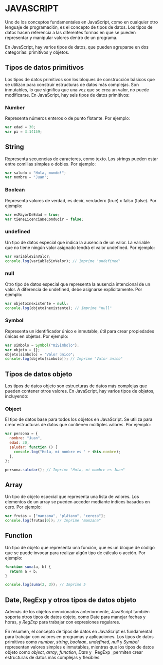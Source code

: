# JAVASCRIPT

Uno de los conceptos fundamentales en JavaScript, como en cualquier otro lenguaje de programación, es el concepto de tipos de datos. Los tipos de datos hacen referencia a las diferentes formas en que se pueden representar y manipular valores dentro de un programa.

En JavaScript, hay varios tipos de datos, que pueden agruparse en dos categorías: primitivos y objetos.

## Tipos de datos primitivos

Los tipos de datos primitivos son los bloques de construcción básicos que se utilizan para construir estructuras de datos más complejas. Son inmutables, lo que significa que una vez que se crea un valor, no puede modificarse. En JavaScript, hay seis tipos de datos primitivos:

### Number

Representa números enteros o de punto flotante. Por ejemplo:

```js
var edad = 30;
var pi = 3.14159;
```

## String

Representa secuencias de caracteres, como texto. Los strings pueden estar entre comillas simples o dobles. Por ejemplo:

```js
var saludo = "Hola, mundo!";
var nombre = "Juan";
```

### Boolean

Representa valores de verdad, es decir, verdadero (true) o falso (false). Por ejemplo:

```js
var esMayorDeEdad = true;
var tieneLicenciaDeConducir = false;
```

### undefined

Un tipo de datos especial que indica la ausencia de un valor. La variable que no tiene ningún valor asignado tendrá el valor undefined. Por ejemplo:

```js
var variableSinValor;
console.log(variableSinValor); // Imprime "undefined"
```

### null

Otro tipo de datos especial que representa la ausencia intencional de un valor. A diferencia de undefined, debe asignarse explícitamente. Por ejemplo:

```js
var objetoInexistente = null;
console.log(objetoInexistente); // Imprime "null"
```

### Symbol

Representa un identificador único e inmutable, útil para crear propiedades únicas en objetos. Por ejemplo:

```js
var simbolo = Symbol("miSimbolo");
var objeto = {};
objeto[simbolo] = "Valor único";
console.log(objeto[simbolo]); // Imprime "Valor único"
```

## Tipos de datos objeto

Los tipos de datos objeto son estructuras de datos más complejas que pueden contener otros valores. En JavaScript, hay varios tipos de objetos, incluyendo:

### Object

El tipo de datos base para todos los objetos en JavaScript. Se utiliza para crear estructuras de datos que contienen múltiples valores. Por ejemplo:

```js
var persona = {
  nombre: "Juan",
  edad: 30,
  saludar: function () {
    console.log("Hola, mi nombre es " + this.nombre);
  },
};

persona.saludar(); // Imprime "Hola, mi nombre es Juan"
```

## Array

Un tipo de objeto especial que representa una lista de valores. Los elementos de un array se pueden acceder mediante índices basados en cero. Por ejemplo:

```js
var frutas = ["manzana", "plátano", "cereza"];
console.log(frutas[0]); // Imprime "manzana"
```

## Function

Un tipo de objeto que representa una función, que es un bloque de código que se puede invocar para realizar algún tipo de cálculo o acción. Por ejemplo:

```js
function suma(a, b) {
  return a + b;
}

console.log(suma(2, 3)); // Imprime 5
```

## Date, RegExp y otros tipos de datos objeto

Además de los objetos mencionados anteriormente, JavaScript también soporta otros tipos de datos objeto, como Date para manejar fechas y horas, y _RegExp_ para trabajar con expresiones regulares.

En resumen, el concepto de tipos de datos en JavaScript es fundamental para trabajar con valores en programas y aplicaciones. Los tipos de datos primitivos como _number_, _string_, _boolean_, _undefined_, _null_ y _Symbol_ representan valores simples e inmutables, mientras que los tipos de datos objeto como _object_, _array_, _function_, _Date_ y \_RegExp \_permiten crear estructuras de datos más complejas y flexibles.

